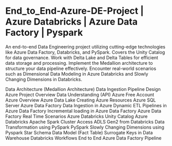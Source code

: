 # End_to_End-Azure-DE-Project | Azure Databricks | Azure Data Factory | Pyspark

An end-to-end Data Engineering project utilizing cutting-edge technologies like Azure Data Factory, Databricks, and PySpark. 
Covers the Unity Catalog for data governance.
Work with Delta Lake and Delta Tables for efficient data storage and processing.
Implement the Medallion architecture to structure your data pipeline effectively.
Encounter real-world scenarios such as Dimensional Data Modeling in Azure Databricks and Slowly Changing Dimensions in Databricks.

Data Architecture (Medallion Architecture)
Data Ingestion Pipeline Design
Azure Project Overview
Data Understanding (API)
Azure Free Account
Azure Overview
Azure Data Lake
Creating Azure Resources
Azure SQL Server
Azure Data Factory 
Data Ingestion in Azure
Dynamic ETL Pipelines in Azure Data Factory
Incremental loading in Azure Data Factory
Azure Data Factory Real Time Scenarios
Azure Databricks
Unity Catalog Azure Databricks
Apache Spark Cluster
Access ADLS Gen2 from Databricks 
Data Transformation using PySpark
PySpark
Slowly Changing Dimensions using Pyspark
Star Schema Data Model (Fact Table)
Surrogate Keys in Data Warehouse
Databricks Workflows
End to End Azure Data Factory Pipeline
